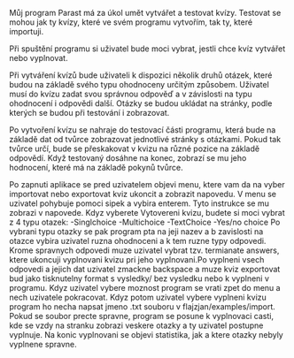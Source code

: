 Můj program Parast má za úkol umět vytvářet a testovat kvízy.
Testovat se mohou jak ty kvízy, které ve svém programu vytvořím, tak ty,
které importuji.

Při spuštění programu si uživatel bude moci vybrat, jestli chce kvíz vytvářet
nebo vyplnovat.


Při vytváření kvízů bude uživateli k dispozici několik druhů otázek, které 
budou na základě svého typu ohodnoceny určitým způsobem. Uživatel musí do
kvízu zadat svou správnou odpověď a v závislosti na typu ohodnocení i odpovědi další.
Otázky se budou ukládat na stránky, podle kterých se budou při testování 
i zobrazovat.

Po vytvoření kvízu se nahraje do testovací části programu, která bude na základě
dat od tvůrce zobrazovat jednotlivé stránky s otázkami. Pokud tak tvůrce určí,
bude se přeskakovat v kvizu na různé pozice na základě odpovědí. Když testovaný 
dosáhne na konec, zobrazí se mu jeho hodnocení, které má na základě pokynů
tvůrce.


Po zapnuti aplikace se pred uzivatelem objevi menu, ktere vam da na vyber importovat nebo exportovat kviz
ukoncit a zobrazit napovedu. V menu se uzivatel pohybuje pomoci sipek a vybira enterem. Tyto instrukce se mu zobrazi
v napovede. 
Kdyz vyberete Vytovereni kvizu, budete si moci vybrat z 4 typu otazek:
-Singlchoice
-Multichoice
-TextChoice
-Yes/no choice 
Po vybrani typu otazky se pak program pta na jeji nazev a b zavislosti na otazce vybira uzivatel ruzna ohodnoceni
a k tem ruzne typy odpovedi.
 Krome spravnych odpovedi muze uzivatel vybrat tzv. termianate answers, ktere ukoncuji vyplnovani
kvizu pri jeho vyplnovani.Po vyplneni vsech odpovedi a jejich dat uzivatel zmackne backspace a muze kviz 
exportovat bud jako tisknutelny format s vysledky/ bez vysledku nebo k vyplneni v programu.
Kdyz uzivatel vybere moznost program se vrati zpet do menu a nech uzivatele pokracovat.
Kdyz potom uzivatel vybere vyplneni kvizu program ho necha napsat jmeno .txt souboru v flajzjan/examples/import.
Pokud se soubor precte spravne, program se posune k vyplnovaci casti, kde se vzdy na stranku zobrazi veskere
otazky a ty uzivatel postupne vyplnuje. Na konic vyplnovani se objevi statistika, jak a ktere otazky nebyly
vyplnene spravne.






